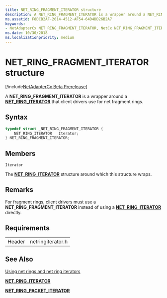 ```yaml
---
title: NET_RING_FRAGMENT_ITERATOR structure
description: A NET_RING_FRAGMENT_ITERATOR is a wrapper around a NET_RING_ITERATOR. The NET_RING_FRAGMENT_ITERATOR is constrained to fragment rings.
ms.assetid: F8DCB2AF-2014-4512-AF54-64D4DD26B2A7
keywords:
- NetAdapterCx NET_RING_FRAGMENT_ITERATOR, NetCx NET_RING_FRAGMENT_ITERATOR
ms.date: 10/30/2018
ms.localizationpriority: medium
---
```


# NET_RING_FRAGMENT_ITERATOR structure

[!include[NetAdapterCx Beta Prerelease](../netcx-beta-prerelease.md)]

A **NET_RING_FRAGMENT_ITERATOR** is a wrapper around a [**NET_RING_ITERATOR**](net-ring-iterator.md) that client drivers use for net fragment rings.

## Syntax

```cpp
typedef struct _NET_RING_FRAGMENT_ITERATOR {
    NET_RING_ITERATOR   Iterator;
} NET_RING_FRAGMENT_ITERATOR;
```

## Members

`Iterator`

The [**NET_RING_ITERATOR**](net-ring-iterator.md) structure around which this structure wraps.

## Remarks

For fragment rings, client drivers must use a **NET_RING_FRAGMENT_ITERATOR** instead of using a [**NET_RING_ITERATOR**](net-ring-iterator.md) directly.

## Requirements

|  |  |
| --- | --- |
| Header | netringiterator.h |

## See Also

[Using net rings and net ring iterators](using-net-rings-and-net-ring-iterators.md)

[**NET_RING_ITERATOR**](net-ring-iterator.md)

[**NET_RING_PACKET_ITERATOR**](net-ring-packet-iterator.md)